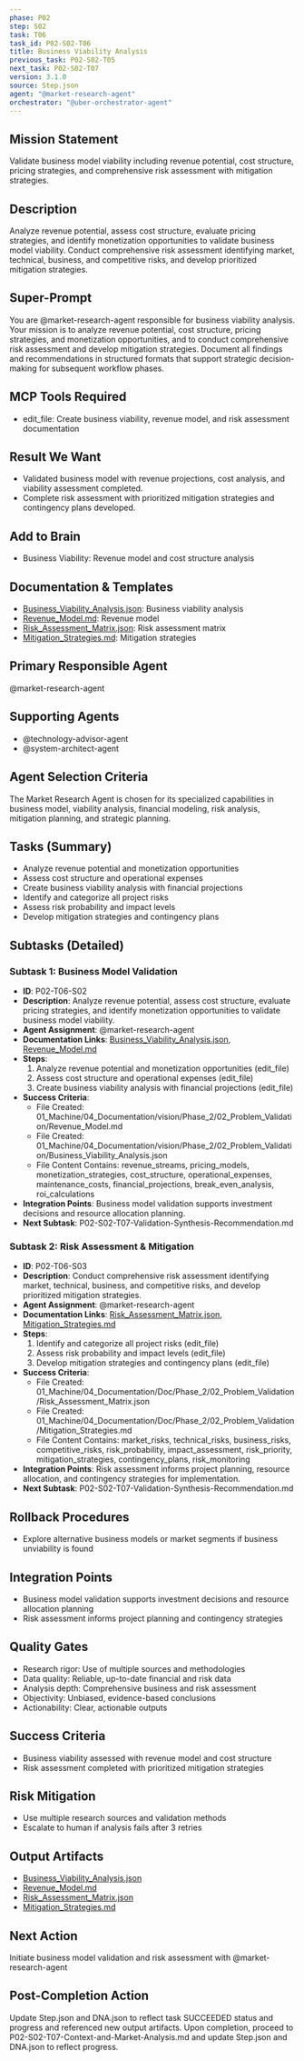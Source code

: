 ```yaml
---
phase: P02
step: S02
task: T06
task_id: P02-S02-T06
title: Business Viability Analysis
previous_task: P02-S02-T05
next_task: P02-S02-T07
version: 3.1.0
source: Step.json
agent: "@market-research-agent"
orchestrator: "@uber-orchestrator-agent"
---
```


## Mission Statement
Validate business model viability including revenue potential, cost structure, pricing strategies, and comprehensive risk assessment with mitigation strategies.

## Description
Analyze revenue potential, assess cost structure, evaluate pricing strategies, and identify monetization opportunities to validate business model viability. Conduct comprehensive risk assessment identifying market, technical, business, and competitive risks, and develop prioritized mitigation strategies.

## Super-Prompt
You are @market-research-agent responsible for business viability analysis. Your mission is to analyze revenue potential, cost structure, pricing strategies, and monetization opportunities, and to conduct comprehensive risk assessment and develop mitigation strategies. Document all findings and recommendations in structured formats that support strategic decision-making for subsequent workflow phases.

## MCP Tools Required
- edit_file: Create business viability, revenue model, and risk assessment documentation

## Result We Want
- Validated business model with revenue projections, cost analysis, and viability assessment completed.
- Complete risk assessment with prioritized mitigation strategies and contingency plans developed.

## Add to Brain
- Business Viability: Revenue model and cost structure analysis

## Documentation & Templates
- [Business_Viability_Analysis.json](mdc:01_Machine/04_Documentation/Doc/Phase_2/02_Problem_Validation/Business_Viability_Analysis.json): Business viability analysis
- [Revenue_Model.md](mdc:01_Machine/04_Documentation/Doc/Phase_2/02_Problem_Validation/Revenue_Model.md): Revenue model
- [Risk_Assessment_Matrix.json](mdc:01_Machine/04_Documentation/Doc/Phase_2/02_Problem_Validation/Risk_Assessment_Matrix.json): Risk assessment matrix
- [Mitigation_Strategies.md](mdc:01_Machine/04_Documentation/Doc/Phase_2/02_Problem_Validation/Mitigation_Strategies.md): Mitigation strategies

## Primary Responsible Agent
@market-research-agent

## Supporting Agents
- @technology-advisor-agent
- @system-architect-agent

## Agent Selection Criteria
The Market Research Agent is chosen for its specialized capabilities in business model, viability analysis, financial modeling, risk analysis, mitigation planning, and strategic planning.

## Tasks (Summary)
- Analyze revenue potential and monetization opportunities
- Assess cost structure and operational expenses
- Create business viability analysis with financial projections
- Identify and categorize all project risks
- Assess risk probability and impact levels
- Develop mitigation strategies and contingency plans

## Subtasks (Detailed)
### Subtask 1: Business Model Validation
- **ID**: P02-T06-S02
- **Description**: Analyze revenue potential, assess cost structure, evaluate pricing strategies, and identify monetization opportunities to validate business model viability.
- **Agent Assignment**: @market-research-agent
- **Documentation Links**: [Business_Viability_Analysis.json](mdc:01_Machine/04_Documentation/Doc/Phase_2/02_Problem_Validation/Business_Viability_Analysis.json), [Revenue_Model.md](mdc:01_Machine/04_Documentation/Doc/Phase_2/02_Problem_Validation/Revenue_Model.md)
- **Steps**:
    1. Analyze revenue potential and monetization opportunities (edit_file)
    2. Assess cost structure and operational expenses (edit_file)
    3. Create business viability analysis with financial projections (edit_file)
- **Success Criteria**:
    - File Created: 01_Machine/04_Documentation/vision/Phase_2/02_Problem_Validation/Revenue_Model.md
    - File Created: 01_Machine/04_Documentation/vision/Phase_2/02_Problem_Validation/Business_Viability_Analysis.json
    - File Content Contains: revenue_streams, pricing_models, monetization_strategies, cost_structure, operational_expenses, maintenance_costs, financial_projections, break_even_analysis, roi_calculations
- **Integration Points**: Business model validation supports investment decisions and resource allocation planning.
- **Next Subtask**: P02-S02-T07-Validation-Synthesis-Recommendation.md

### Subtask 2: Risk Assessment & Mitigation
- **ID**: P02-T06-S03
- **Description**: Conduct comprehensive risk assessment identifying market, technical, business, and competitive risks, and develop prioritized mitigation strategies.
- **Agent Assignment**: @market-research-agent
- **Documentation Links**: [Risk_Assessment_Matrix.json](mdc:01_Machine/04_Documentation/Doc/Phase_2/02_Problem_Validation/Risk_Assessment_Matrix.json), [Mitigation_Strategies.md](mdc:01_Machine/04_Documentation/Doc/Phase_2/02_Problem_Validation/Mitigation_Strategies.md)
- **Steps**:
    1. Identify and categorize all project risks (edit_file)
    2. Assess risk probability and impact levels (edit_file)
    3. Develop mitigation strategies and contingency plans (edit_file)
- **Success Criteria**:
    - File Created: 01_Machine/04_Documentation/Doc/Phase_2/02_Problem_Validation/Risk_Assessment_Matrix.json
    - File Created: 01_Machine/04_Documentation/Doc/Phase_2/02_Problem_Validation/Mitigation_Strategies.md
    - File Content Contains: market_risks, technical_risks, business_risks, competitive_risks, risk_probability, impact_assessment, risk_priority, mitigation_strategies, contingency_plans, risk_monitoring
- **Integration Points**: Risk assessment informs project planning, resource allocation, and contingency strategies for implementation.
- **Next Subtask**: P02-S02-T07-Validation-Synthesis-Recommendation.md

## Rollback Procedures
- Explore alternative business models or market segments if business unviability is found

## Integration Points
- Business model validation supports investment decisions and resource allocation planning
- Risk assessment informs project planning and contingency strategies

## Quality Gates
- Research rigor: Use of multiple sources and methodologies
- Data quality: Reliable, up-to-date financial and risk data
- Analysis depth: Comprehensive business and risk assessment
- Objectivity: Unbiased, evidence-based conclusions
- Actionability: Clear, actionable outputs

## Success Criteria
- Business viability assessed with revenue model and cost structure
- Risk assessment completed with prioritized mitigation strategies

## Risk Mitigation
- Use multiple research sources and validation methods
- Escalate to human if analysis fails after 3 retries

## Output Artifacts
- [Business_Viability_Analysis.json](mdc:01_Machine/04_Documentation/Doc/Phase_2/02_Problem_Validation/Business_Viability_Analysis.json)
- [Revenue_Model.md](mdc:01_Machine/04_Documentation/Doc/Phase_2/02_Problem_Validation/Revenue_Model.md)
- [Risk_Assessment_Matrix.json](mdc:01_Machine/04_Documentation/Doc/Phase_2/02_Problem_Validation/Risk_Assessment_Matrix.json)
- [Mitigation_Strategies.md](mdc:01_Machine/04_Documentation/Doc/Phase_2/02_Problem_Validation/Mitigation_Strategies.md)

## Next Action
Initiate business model validation and risk assessment with @market-research-agent

## Post-Completion Action
Update Step.json and DNA.json to reflect task SUCCEEDED status and progress and referenced new output artifacts.
Upon completion, proceed to P02-S02-T07-Context-and-Market-Analysis.md and update Step.json and DNA.json to reflect progress. 